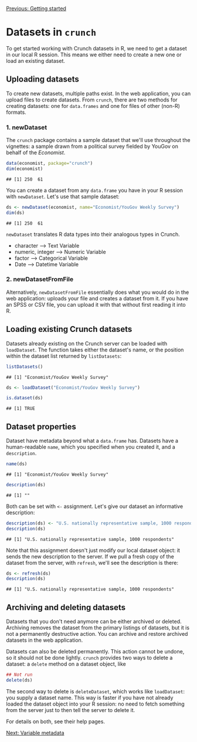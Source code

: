 <!--
%\VignetteEngine{knitr::knitr}
%\VignetteIndexEntry{Datasets: creating, loading, and manipulating}
-->

[Previous: Getting started](getting-started.md)



# Datasets in `crunch`

To get started working with Crunch datasets in R, we need to get a dataset in our local R session. This means we either need to create a new one or load an existing dataset.

## Uploading datasets

To create new datasets, multiple paths exist. In the web application, you can upload files to create datasets. From `crunch`, there are two methods for creating datasets: one for `data.frames` and one for files of other (non-R) formats.

### 1. newDataset

The `crunch` package contains a sample dataset that we'll use throughout the vignettes: a sample drawn from a political survey fielded by YouGov on behalf of the _Economist_.


```r
data(economist, package="crunch")
dim(economist)
```

```
## [1] 250  61
```

You can create a dataset from any `data.frame` you have in your R session with `newDataset`. Let's use that sample dataset:


```r
ds <- newDataset(economist, name="Economist/YouGov Weekly Survey")
dim(ds)
```

```
## [1] 250  61
```

`newDataset` translates R data types into their analogous types in Crunch.

* character --> Text Variable
* numeric, integer --> Numeric Variable
* factor --> Categorical Variable
* Date --> Datetime Variable

### 2. newDatasetFromFile

Alternatively, `newDatasetFromFile` essentially does what you would do in the web application: uploads your file and creates a dataset from it. If you have an SPSS or CSV file, you can upload it with that without first reading it into R.

## Loading existing Crunch datasets

Datasets already existing on the Crunch server can be loaded with `loadDataset`. The function takes either the dataset's name, or the position within the dataset list returned by `listDatasets`:


```r
listDatasets()
```
```
## [1] "Economist/YouGov Weekly Survey"
```

```r
ds <- loadDataset("Economist/YouGov Weekly Survey")
```

```r
is.dataset(ds)
```

```
## [1] TRUE
```

## Dataset properties

Dataset have metadata beyond what a `data.frame` has. Datasets have a human-readable `name`, which you specified when you created it, and a `description`.


```r
name(ds)
```

```
## [1] "Economist/YouGov Weekly Survey"
```

```r
description(ds)
```

```
## [1] ""
```

Both can be set with `<-` assignment. Let's give our dataset an informative description:


```r
description(ds) <- "U.S. nationally representative sample, 1000 respondents"
description(ds)
```
```
## [1] "U.S. nationally representative sample, 1000 respondents"
```

Note that this assignment doesn't just modify our local dataset object: it sends the new description to the server. If we pull a fresh copy of the dataset from the server, with `refresh`, we'll see the description is there:


```r
ds <- refresh(ds)
description(ds)
```
```
## [1] "U.S. nationally representative sample, 1000 respondents"
```

## Archiving and deleting datasets

Datasets that you don't need anymore can be either archived or deleted. Archiving removes the dataset from the primary listings of datasets, but it is not a permanently destructive action. You can archive and restore archived datasets in the web application.

Datasets can also be deleted permanently. This action cannot be undone, so it should not be done lightly. `crunch` provides two ways to delete a dataset: a `delete` method on a dataset object, like


```r
## Not run
delete(ds)
```

The second way to delete is `deleteDataset`, which works like `loadDataset`: you supply a dataset name. This way is faster if you have not already loaded the dataset object into your R session: no need to fetch something from the server just to then tell the server to delete it.

For details on both, see their help pages.

[Next: Variable metadata](variables.md)
